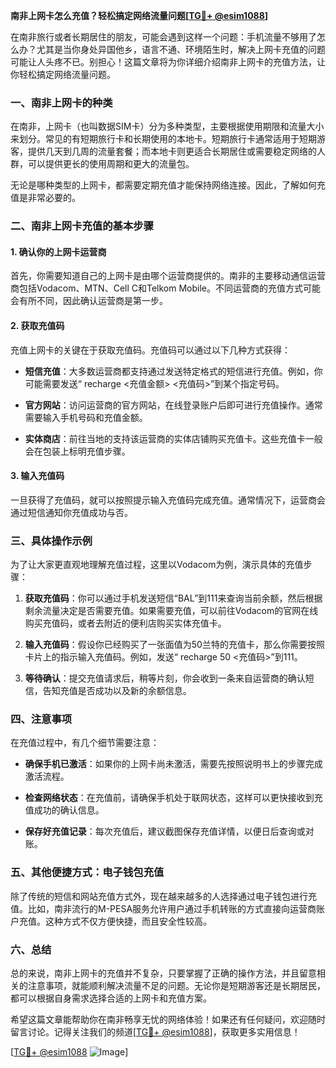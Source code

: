 **南非上网卡怎么充值？轻松搞定网络流量问题[[TG💪+ @esim1088](https://t.me/s/esim1088)]**

在南非旅行或者长期居住的朋友，可能会遇到这样一个问题：手机流量不够用了怎么办？尤其是当你身处异国他乡，语言不通、环境陌生时，解决上网卡充值的问题可能让人头疼不已。别担心！这篇文章将为你详细介绍南非上网卡的充值方法，让你轻松搞定网络流量问题。

### 一、南非上网卡的种类

在南非，上网卡（也叫数据SIM卡）分为多种类型，主要根据使用期限和流量大小来划分。常见的有短期旅行卡和长期使用的本地卡。短期旅行卡通常适用于短期游客，提供几天到几周的流量套餐；而本地卡则更适合长期居住或需要稳定网络的人群，可以提供更长的使用周期和更大的流量包。

无论是哪种类型的上网卡，都需要定期充值才能保持网络连接。因此，了解如何充值是非常必要的。

### 二、南非上网卡充值的基本步骤

#### 1. 确认你的上网卡运营商

首先，你需要知道自己的上网卡是由哪个运营商提供的。南非的主要移动通信运营商包括Vodacom、MTN、Cell C和Telkom Mobile。不同运营商的充值方式可能会有所不同，因此确认运营商是第一步。

#### 2. 获取充值码

充值上网卡的关键在于获取充值码。充值码可以通过以下几种方式获得：

- **短信充值**：大多数运营商都支持通过发送特定格式的短信进行充值。例如，你可能需要发送“ recharge <充值金额> <充值码>”到某个指定号码。
  
- **官方网站**：访问运营商的官方网站，在线登录账户后即可进行充值操作。通常需要输入手机号码和充值金额。

- **实体商店**：前往当地的支持该运营商的实体店铺购买充值卡。这些充值卡一般会在包装上标明充值步骤。

#### 3. 输入充值码

一旦获得了充值码，就可以按照提示输入充值码完成充值。通常情况下，运营商会通过短信通知你充值成功与否。

### 三、具体操作示例

为了让大家更直观地理解充值过程，这里以Vodacom为例，演示具体的充值步骤：

1. **获取充值码**：你可以通过手机发送短信“BAL”到111来查询当前余额，然后根据剩余流量决定是否需要充值。如果需要充值，可以前往Vodacom的官网在线购买充值码，或者去附近的便利店购买实体充值卡。

2. **输入充值码**：假设你已经购买了一张面值为50兰特的充值卡，那么你需要按照卡片上的指示输入充值码。例如，发送“ recharge 50 <充值码>”到111。

3. **等待确认**：提交充值请求后，稍等片刻，你会收到一条来自运营商的确认短信，告知充值是否成功以及新的余额信息。

### 四、注意事项

在充值过程中，有几个细节需要注意：

- **确保手机已激活**：如果你的上网卡尚未激活，需要先按照说明书上的步骤完成激活流程。

- **检查网络状态**：在充值前，请确保手机处于联网状态，这样可以更快接收到充值成功的确认信息。

- **保存好充值记录**：每次充值后，建议截图保存充值详情，以便日后查询或对账。

### 五、其他便捷方式：电子钱包充值

除了传统的短信和网站充值方式外，现在越来越多的人选择通过电子钱包进行充值。比如，南非流行的M-PESA服务允许用户通过手机转账的方式直接向运营商账户充值。这种方式不仅方便快捷，而且安全性较高。

### 六、总结

总的来说，南非上网卡的充值并不复杂，只要掌握了正确的操作方法，并且留意相关的注意事项，就能顺利解决流量不足的问题。无论你是短期游客还是长期居民，都可以根据自身需求选择合适的上网卡和充值方案。

希望这篇文章能帮助你在南非畅享无忧的网络体验！如果还有任何疑问，欢迎随时留言讨论。记得关注我们的频道[[TG💪+ @esim1088](https://t.me/s/esim1088)]，获取更多实用信息！

[[TG💪+ @esim1088](https://t.me/s/esim1088) ![Image](https://i.postimg.cc/4NQfJmqS/Snipaste-2025-05-13-00-14-12.png)]
